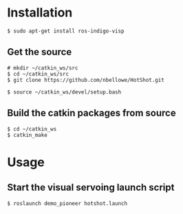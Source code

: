 # Installation

	$ sudo apt-get install ros-indigo-visp

## Get the source
	# mkdir ~/catkin_ws/src
	$ cd ~/catkin_ws/src
	$ git clone https://github.com/nbellowe/HotShot.git

	$ source ~/catkin_ws/devel/setup.bash

## Build the catkin packages from source

	$ cd ~/catkin_ws
	$ catkin_make 

# Usage

## Start the visual servoing launch script
	$ roslaunch demo_pioneer hotshot.launch